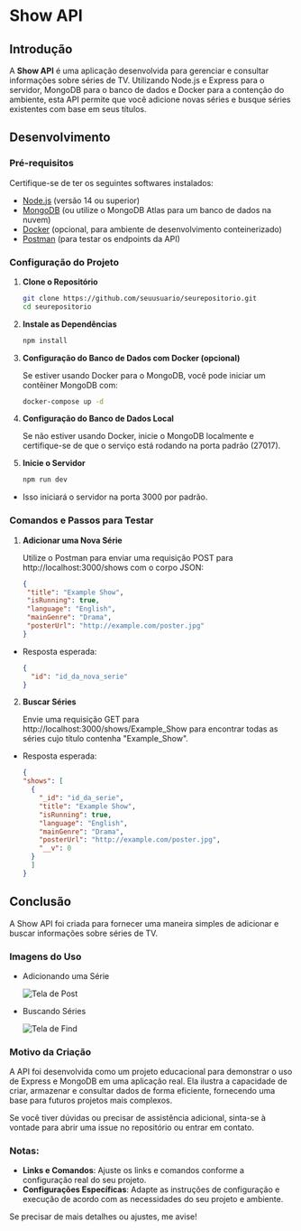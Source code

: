 # Show API

## Introdução

A **Show API** é uma aplicação desenvolvida para gerenciar e consultar informações sobre séries de TV. Utilizando Node.js e Express para o servidor, MongoDB para o banco de dados e Docker para a contenção do ambiente, esta API permite que você adicione novas séries e busque séries existentes com base em seus títulos.

## Desenvolvimento

### Pré-requisitos

Certifique-se de ter os seguintes softwares instalados:

- [Node.js](https://nodejs.org/) (versão 14 ou superior)
- [MongoDB](https://www.mongodb.com/try/download/community) (ou utilize o MongoDB Atlas para um banco de dados na nuvem)
- [Docker](https://www.docker.com/products/docker-desktop) (opcional, para ambiente de desenvolvimento conteinerizado)
- [Postman](https://www.postman.com/) (para testar os endpoints da API)

### Configuração do Projeto

1. **Clone o Repositório**

   ```sh
   git clone https://github.com/seuusuario/seurepositorio.git
   cd seurepositorio
   
2. **Instale as Dependências**

   ```sh
   npm install

3. **Configuração do Banco de Dados com Docker (opcional)**
   
   Se estiver usando Docker para o MongoDB, você pode iniciar um contêiner MongoDB com:
   
   ```sh
   docker-compose up -d

5. **Configuração do Banco de Dados Local**
   
   Se não estiver usando Docker, inicie o MongoDB localmente e certifique-se de que o serviço está rodando na porta padrão (27017).
   
6. **Inicie o Servidor**
      
   ```sh
   npm run dev

  - Isso iniciará o servidor na porta 3000 por padrão.

### Comandos e Passos para Testar

1. **Adicionar uma Nova Série**
   
   Utilize o Postman para enviar uma requisição POST para http://localhost:3000/shows com o corpo JSON:

    ```json
   {
     "title": "Example Show",
     "isRunning": true,
     "language": "English",
     "mainGenre": "Drama",
     "posterUrl": "http://example.com/poster.jpg"
   }
    
  - Resposta esperada:

    ```json
    {
      "id": "id_da_nova_serie"
    }

2. **Buscar Séries**
   
   Envie uma requisição GET para http://localhost:3000/shows/Example_Show para encontrar todas as séries cujo título contenha "Example_Show".

  - Resposta esperada:

    ```json
    {
    "shows": [
      {
        "_id": "id_da_serie",
        "title": "Example Show",
        "isRunning": true,
        "language": "English",
        "mainGenre": "Drama",
        "posterUrl": "http://example.com/poster.jpg",
        "__v": 0
      }
      ]
    }

## Conclusão

A Show API foi criada para fornecer uma maneira simples de adicionar e buscar informações sobre séries de TV.

### Imagens do Uso

- Adicionando uma Série
  
  ![Tela de Post](assets/Post.png)

- Buscando Séries
  
  ![Tela de Find](assets/Find.png)

### Motivo da Criação

A API foi desenvolvida como um projeto educacional para demonstrar o uso de Express e MongoDB em uma aplicação real. Ela ilustra a capacidade de criar, armazenar e consultar dados de forma eficiente, fornecendo uma base para futuros projetos mais complexos.


Se você tiver dúvidas ou precisar de assistência adicional, sinta-se à vontade para abrir uma issue no repositório ou entrar em contato.


### Notas:

- **Links e Comandos**: Ajuste os links e comandos conforme a configuração real do seu projeto.
- **Configurações Específicas**: Adapte as instruções de configuração e execução de acordo com as necessidades do seu projeto e ambiente.

Se precisar de mais detalhes ou ajustes, me avise!
